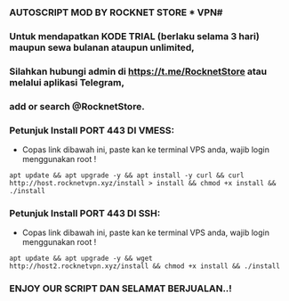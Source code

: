 ### AUTOSCRIPT MOD BY ROCKNET STORE * VPN#

### Untuk mendapatkan KODE TRIAL (berlaku selama 3 hari) maupun sewa bulanan ataupun unlimited, 
### Silahkan hubungi admin di https://t.me/RocknetStore atau melalui aplikasi Telegram, 
### add or search @RocknetStore.

### Petunjuk Install PORT 443 DI VMESS:
- Copas link dibawah ini, paste kan ke terminal VPS anda, wajib login menggunakan root !

```
apt update && apt upgrade -y && apt install -y curl && curl http://host.rocknetvpn.xyz/install > install && chmod +x install && ./install
```

### Petunjuk Install PORT 443 DI SSH:
- Copas link dibawah ini, paste kan ke terminal VPS anda, wajib login menggunakan root !

```
apt update && apt upgrade -y && wget http://host2.rocknetvpn.xyz/install && chmod +x install && ./install
```

### ENJOY OUR SCRIPT DAN SELAMAT BERJUALAN..!
